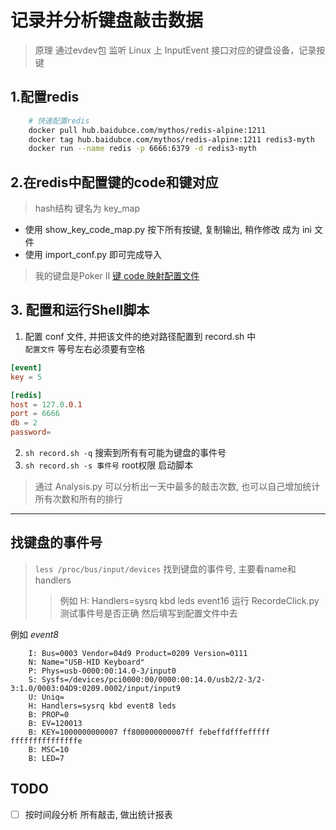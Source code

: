 # 记录并分析键盘敲击数据
> 原理 通过evdev包 监听 Linux 上 InputEvent 接口对应的键盘设备，记录按键

## 1.配置redis
```sh
    # 快速配置redis
    docker pull hub.baidubce.com/mythos/redis-alpine:1211
    docker tag hub.baidubce.com/mythos/redis-alpine:1211 redis3-myth
    docker run --name redis -p 6666:6379 -d redis3-myth
```

## 2.在redis中配置键的code和键对应
> hash结构 键名为 key_map 

- 使用 show_key_code_map.py 按下所有按键, 复制输出, 稍作修改 成为 ini 文件
- 使用 import_conf.py 即可完成导入

> 我的键盘是Poker II [键 code 映射配置文件](pokerII.ini)

## 3. 配置和运行Shell脚本
1. 配置 conf 文件, 并把该文件的绝对路径配置到 record.sh 中  
    `配置文件` 等号左右必须要有空格
```conf
[event]
key = 5

[redis]
host = 127.0.0.1
port = 6666
db = 2
password=
```
2. `sh record.sh -q` 搜索到所有有可能为键盘的事件号
3. `sh record.sh -s 事件号`  root权限 启动脚本 

> 通过 Analysis.py 可以分析出一天中最多的敲击次数, 也可以自己增加统计所有次数和所有的排行

*********

## 找键盘的事件号
> `less /proc/bus/input/devices` 找到键盘的事件号, 主要看name和handlers
>> 例如 H: Handlers=sysrq kbd leds event16
>> 运行 RecordeClick.py 测试事件号是否正确 然后填写到配置文件中去

例如 _event8_
```
    I: Bus=0003 Vendor=04d9 Product=0209 Version=0111
    N: Name="USB-HID Keyboard"
    P: Phys=usb-0000:00:14.0-3/input0
    S: Sysfs=/devices/pci0000:00/0000:00:14.0/usb2/2-3/2-3:1.0/0003:04D9:0209.0002/input/input9
    U: Uniq=
    H: Handlers=sysrq kbd event8 leds 
    B: PROP=0
    B: EV=120013
    B: KEY=1000000000007 ff800000000007ff febeffdfffefffff fffffffffffffffe
    B: MSC=10
    B: LED=7
```

## TODO

- [ ] 按时间段分析 所有敲击, 做出统计报表
